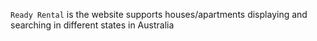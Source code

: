 `Ready Rental` is the website supports houses/apartments displaying and searching in different states in Australia